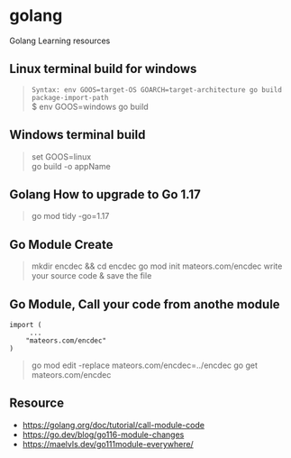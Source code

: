 # golang
Golang Learning resources

## Linux terminal build for windows
> `Syntax: env GOOS=target-OS GOARCH=target-architecture go build package-import-path`\
> $ env GOOS=windows go build

## Windows terminal build
> set GOOS=linux\
> go build -o appName

## Golang How to upgrade to Go 1.17 
> go mod tidy -go=1.17

## Go Module Create
> mkdir encdec && cd encdec
> go mod init mateors.com/encdec
> write your source code & save the file

## Go Module, Call your code from anothe module
```
import (
     ...
    "mateors.com/encdec"
)
```
> go mod edit -replace mateors.com/encdec=../encdec
> go get mateors.com/encdec

## Resource
* https://golang.org/doc/tutorial/call-module-code
* https://go.dev/blog/go116-module-changes
* https://maelvls.dev/go111module-everywhere/
